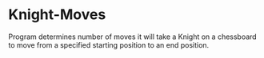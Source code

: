 # Knight-Moves
Program determines number of moves it will take a Knight on a chessboard to move from a specified starting position to an end position.
